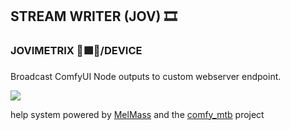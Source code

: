
<h2>STREAM WRITER (JOV) 🎞️</h2>
<h3>JOVIMETRIX 🔺🟩🔵/DEVICE</h3>
<p>Broadcast ComfyUI Node outputs to custom webserver endpoint.</p>

![](https://raw.githubusercontent.com/Amorano/Jovimetrix-examples/master/node/STREAM%20WRITER/STREAM%20WRITER.gif)

help system powered by [MelMass](https://github.com/melMass) and the [comfy_mtb](https://github.com/melMass/comfy_mtb) project
